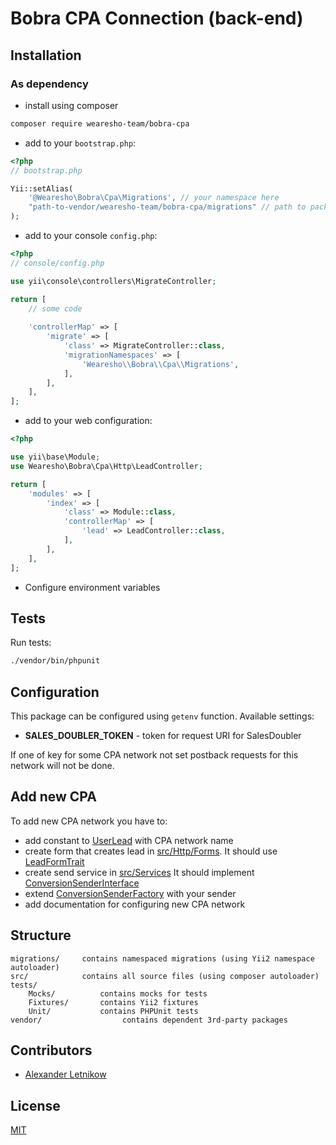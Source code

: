 # Bobra CPA Connection (back-end)

## Installation

### As dependency
- install using composer
```bash
composer require wearesho-team/bobra-cpa
```
- add to your `bootstrap.php`:
```php
<?php
// bootstrap.php

Yii::setAlias(
    '@Wearesho\Bobra\Cpa\Migrations', // your namespace here
    "path-to-vendor/wearesho-team/bobra-cpa/migrations" // path to package migrations folder
);
```
- add to your console `config.php`:
```php
<?php
// console/config.php

use yii\console\controllers\MigrateController;

return [
    // some code
    
    'controllerMap' => [
        'migrate' => [
            'class' => MigrateController::class,
            'migrationNamespaces' => [
                'Wearesho\\Bobra\\Cpa\\Migrations',          
            ],
        ],
    ],    
];
```
- add to your web configuration:
```php
<?php

use yii\base\Module;
use Wearesho\Bobra\Cpa\Http\LeadController;

return [
    'modules' => [
        'index' => [
            'class' => Module::class,
            'controllerMap' => [
                'lead' => LeadController::class,
            ],
        ], 
    ],
];
```
- Configure environment variables


## Tests
Run tests:
```bash
./vendor/bin/phpunit
```

## Configuration
This package can be configured using `getenv` function. Available settings:
- **SALES_DOUBLER_TOKEN** - token for request URI for SalesDoubler

If one of key for some CPA network not set 
postback requests for this network will not be done. 


## Add new CPA
To add new CPA network you have to:
- add constant to [UserLead](./src/Records/UserLead.php) with CPA network name
- create form that creates lead in [src/Http/Forms](./src/Http/Forms).
It should use [LeadFormTrait](./src/Http/LeadFormTrait.php)
- create send service in [src/Services](./src/Services)
It should implement [ConversionSenderInterface](./src/Interfaces/ConversionSenderInterface.php)
- extend [ConversionSenderFactory](./src/Factories/ConversionSenderFactory.php) with your sender
- add documentation for configuring new CPA network

## Structure

```
migrations/     contains namespaced migrations (using Yii2 namespace autoloader)
src/            contains all source files (using composer autoloader)
tests/
    Mocks/          contains mocks for tests
    Fixtures/       contains Yii2 fixtures
    Unit/           contains PHPUnit tests 
vendor/                  contains dependent 3rd-party packages
```

## Contributors
- [Alexander <horat1us> Letnikow](mailto:reclamme@gmail.com)

## License
[MIT](./LICENSE)